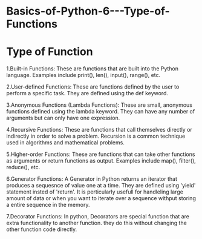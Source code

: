 # Basics-of-Python-6---Type-of-Functions

# Type of Function

1.Built-in Functions: These are functions that are built into the Python language. Examples include print(), len(), input(), range(), etc.

2.User-defined Functions: These are functions defined by the user to perform a specific task. They are defined using the def keyword.

3.Anonymous Functions (Lambda Functions): These are small, anonymous functions defined using the lambda keyword. They can have any number of arguments but can only have one expression.

4.Recursive Functions: These are functions that call themselves directly or indirectly in order to solve a problem. Recursion is a common technique used in algorithms and mathematical problems.

5.Higher-order Functions: These are functions that can take other functions as arguments or return functions as output. Examples include map(), filter(), reduce(), etc.

6.Generator Functions: A Generator in Python returns an iterator that produces a sequesnce of value one at a time. They are defined using 'yield' statement insted of 'return'. It is perticularly usefull for handleling large amount of data or when you want to iterate over a sequence withput storing a entire sequence in the memory.

7.Decorator Functions: In python, Decorators are special function that are extra functionality to another function. they do this without changing the other function code directly.

